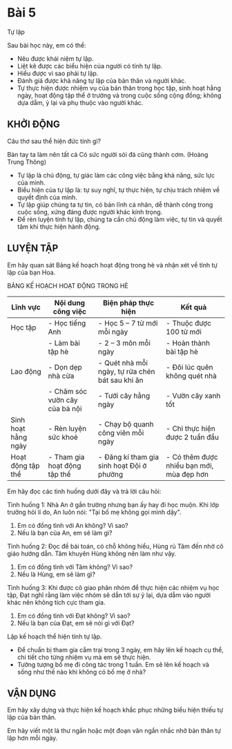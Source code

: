 # Bài 5
Tự lập

Sau bài học này, em có thể:
* Nêu được khái niệm tự lập.
* Liệt kê được các biểu hiện của người có tính tự lập.
* Hiểu được vì sao phải tự lập.
* Đánh giá được khả năng tự lập của bản thân và người khác.
* Tự thực hiện được nhiệm vụ của bản thân trong học tập, sinh hoạt hằng ngày, hoạt động tập thể ở trường và trong cuộc sống cộng đồng; không dựa dẫm, ỷ lại và phụ thuộc vào người khác.

## KHỞI ĐỘNG
Câu thơ sau thể hiện đức tính gì?

Bàn tay ta làm nên tất cả
Có sức người sỏi đá cũng thành cơm.
(Hoàng Trung Thông)

- Tự lập là chủ động, tự giác làm các công việc bằng khả năng, sức lực của mình.
- Biểu hiện của tự lập là: tự suy nghĩ, tự thực hiện, tự chịu trách nhiệm về quyết định của mình.
- Tự lập giúp chúng ta tự tin, có bản lĩnh cá nhân, dễ thành công trong cuộc sống, xứng đáng được người khác kính trọng.
- Để rèn luyện tính tự lập, chúng ta cần chủ động làm việc, tự tin và quyết tâm khi thực hiện hành động.

## LUYỆN TẬP
Em hãy quan sát Bảng kế hoạch hoạt động trong hè và nhận xét về tính tự lập của bạn Hoa.

BẢNG KẾ HOẠCH HOẠT ĐỘNG TRONG HÈ

| Lĩnh vực        | Nội dung công việc           | Biện pháp thực hiện              | Kết quả                                         |
|-----------------|------------------------------|----------------------------------|-------------------------------------------------|
| Học tập         | - Học tiếng Anh             | - Học 5 – 7 từ mới mỗi ngày       | - Thuộc được 100 từ mới                         |
|                 | - Làm bài tập hè             | - 2 – 3 môn mỗi ngày            | - Hoàn thành bài tập hè                         |
| Lao động        | - Dọn dẹp nhà cửa            | - Quét nhà mỗi ngày, tự rửa chén bát sau khi ăn | - Đôi lúc quên không quét nhà                   |
|                 | - Chăm sóc vườn cây của bà nội | - Tưới cây hằng ngày             | - Vườn cây xanh tốt                            |
| Sinh hoạt hằng ngày | - Rèn luyện sức khoẻ          | - Chạy bộ quanh công viên mỗi ngày | - Chỉ thực hiện được 2 tuần đầu                |
| Hoạt động tập thể | - Tham gia hoạt động tập thể | - Đăng kí tham gia sinh hoạt Đội ở phường | - Có thêm được nhiều bạn mới, mùa đẹp hơn     |

Em hãy đọc các tình huống dưới đây và trả lời câu hỏi:

Tình huống 1:
Nhà An ở gần trường nhưng bạn ấy hay đi học muộn. Khi lớp trưởng hỏi lí do, An luôn nói: "Tại bố mẹ không gọi mình dậy".
1. Em có đồng tình với An không? Vì sao?
2. Nếu là bạn của An, em sẽ làm gì?

Tình huống 2:
Đọc đề bài toán, có chỗ không hiểu, Hùng rủ Tâm đến nhờ cô giáo hướng dẫn. Tâm khuyên Hùng không nên làm như vậy.
1. Em có đồng tình với Tâm không? Vì sao?
2. Nếu là Hùng, em sẽ làm gì?

Tình huống 3:
Khi được cô giao phân nhóm để thực hiện các nhiệm vụ học tập, Đạt nghĩ rằng làm việc nhóm sẽ dẫn tới sự ỷ lại, dựa dẫm vào người khác nên không tích cực tham gia.
1. Em có đồng tình với Đạt không? Vì sao?
2. Nếu là bạn của Đạt, em sẽ nói gì với Đạt?

Lập kế hoạch thể hiện tính tự lập.
- Để chuẩn bị tham gia cắm trại trong 3 ngày, em hãy lên kế hoạch cụ thể, chi tiết cho từng nhiệm vụ mà em sẽ thực hiện.
- Tưởng tượng bố mẹ đi công tác trong 1 tuần. Em sẽ lên kế hoạch và sống như thế nào khi không có bố mẹ ở nhà?

## VẬN DỤNG
Em hãy xây dựng và thực hiện kế hoạch khắc phục những biểu hiện thiếu tự lập của bản thân.

Em hãy viết một lá thư ngắn hoặc một đoạn văn ngắn nhắc nhở bản thân tự lập hơn mỗi ngày.
